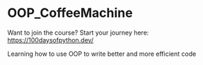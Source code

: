# OOP_CoffeeMachine
Want to join the course? Start your journey here:   https://100daysofpython.dev/

Learning how to use OOP to write better and more efficient code
